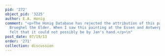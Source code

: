 ```yaml
---
pid: '272'
object_pid: '3225'
author: E.A. Honig
comment: "<p>The Honig Database has rejected the attribution of this painting to Jan
  Brueghel the Elder. When I saw this painting at the Essen and Antwerp shows I strongly
  felt that it could not possibly be by Jan's hand.</p>\n"
post_date: 07/19/13
order: '271'
collection: discussion
---
```

